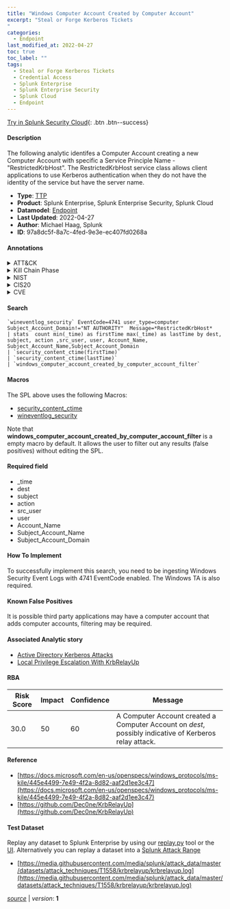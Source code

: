 ```yaml
---
title: "Windows Computer Account Created by Computer Account"
excerpt: "Steal or Forge Kerberos Tickets
"
categories:
  - Endpoint
last_modified_at: 2022-04-27
toc: true
toc_label: ""
tags:
  - Steal or Forge Kerberos Tickets
  - Credential Access
  - Splunk Enterprise
  - Splunk Enterprise Security
  - Splunk Cloud
  - Endpoint
---
```




[Try in Splunk Security Cloud](https://www.splunk.com/en_splunk_app_enrichmentus/cyber-security.html){: .btn .btn--success}

#### Description

The following analytic identifes a Computer Account creating a new Computer Account with specific a Service Principle Name - "RestrictedKrbHost". The RestrictedKrbHost service class allows client applications to use Kerberos authentication when they do not have the identity of the service but have the server name.

- **Type**: [TTP](https://github.com/splunk/security_content/wiki/Detection-Analytic-Types)
- **Product**: Splunk Enterprise, Splunk Enterprise Security, Splunk Cloud
- **Datamodel**: [Endpoint](https://docs.splunk.com/Documentation/CIM/latest/User/Endpoint)
- **Last Updated**: 2022-04-27
- **Author**: Michael Haag, Splunk
- **ID**: 97a8dc5f-8a7c-4fed-9e3e-ec407fd0268a


#### Annotations

<details>
  <summary>ATT&CK</summary>

<div markdown="1">


| ID             | Technique        |  Tactic             |
| -------------- | ---------------- |-------------------- |
| [T1558](https://attack.mitre.org/techniques/T1558/) | Steal or Forge Kerberos Tickets | Credential Access |

</div>
</details>


<details>
  <summary>Kill Chain Phase</summary>

<div markdown="1">

* Exploitation


</div>
</details>


<details>
  <summary>NIST</summary>

<div markdown="1">

* DE.CM



</div>
</details>

<details>
  <summary>CIS20</summary>

<div markdown="1">

* CIS 3
* CIS 5
* CIS 16



</div>
</details>

<details>
  <summary>CVE</summary>

<div markdown="1">


</div>
</details>

#### Search

```
`wineventlog_security` EventCode=4741 user_type=computer Subject_Account_Domain!="NT AUTHORITY"  Message=*RestrictedKrbHost* 
| stats  count min(_time) as firstTime max(_time) as lastTime by dest, subject, action ,src_user, user, Account_Name, Subject_Account_Name,Subject_Account_Domain 
| `security_content_ctime(firstTime)` 
| `security_content_ctime(lastTime)` 
| `windows_computer_account_created_by_computer_account_filter`
```

#### Macros
The SPL above uses the following Macros:
* [security_content_ctime](https://github.com/splunk/security_content/blob/develop/macros/security_content_ctime.yml)
* [wineventlog_security](https://github.com/splunk/security_content/blob/develop/macros/wineventlog_security.yml)

Note that **windows_computer_account_created_by_computer_account_filter** is a empty macro by default. It allows the user to filter out any results (false positives) without editing the SPL.

#### Required field
* _time
* dest
* subject
* action
* src_user
* user
* Account_Name
* Subject_Account_Name
* Subject_Account_Domain


#### How To Implement
To successfully implement this search, you need to be ingesting Windows Security Event Logs with 4741 EventCode enabled. The Windows TA is also required.

#### Known False Positives
It is possible third party applications may have a computer account that adds computer accounts, filtering may be required.

#### Associated Analytic story
* [Active Directory Kerberos Attacks](/stories/active_directory_kerberos_attacks)
* [Local Privilege Escalation With KrbRelayUp](/stories/local_privilege_escalation_with_krbrelayup)




#### RBA

| Risk Score  | Impact      | Confidence   | Message      |
| ----------- | ----------- |--------------|--------------|
| 30.0 | 50 | 60 | A Computer Account created a Computer Account on $dest$, possibly indicative of Kerberos relay attack. |


#### Reference

* [https://docs.microsoft.com/en-us/openspecs/windows_protocols/ms-kile/445e4499-7e49-4f2a-8d82-aaf2d1ee3c47](https://docs.microsoft.com/en-us/openspecs/windows_protocols/ms-kile/445e4499-7e49-4f2a-8d82-aaf2d1ee3c47)
* [https://github.com/Dec0ne/KrbRelayUp](https://github.com/Dec0ne/KrbRelayUp)



#### Test Dataset
Replay any dataset to Splunk Enterprise by using our [replay.py](https://github.com/splunk/attack_data#using-replaypy) tool or the [UI](https://github.com/splunk/attack_data#using-ui).
Alternatively you can replay a dataset into a [Splunk Attack Range](https://github.com/splunk/attack_range#replay-dumps-into-attack-range-splunk-server)


* [https://media.githubusercontent.com/media/splunk/attack_data/master/datasets/attack_techniques/T1558/krbrelayup/krbrelayup.log](https://media.githubusercontent.com/media/splunk/attack_data/master/datasets/attack_techniques/T1558/krbrelayup/krbrelayup.log)



[*source*](https://github.com/splunk/security_content/tree/develop/detections/endpoint/windows_computer_account_created_by_computer_account.yml) \| *version*: **1**